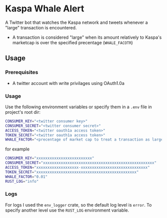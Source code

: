 # Kaspa Whale Alert
A Twitter bot that watches the Kaspa network and tweets whenever a "large" transaction is encountered.
- A transaction is considered "large" when its amount relatively to Kaspa's marketcap is over the specified precentage (`WHALE_FACOTR`)

## Usage
### Prerequisites
* A twitter account with write privilages using OAuth1.0a
### Usage
Use the following environment variables or specify them in a `.env` file in project's root dir:
```bash
CONSUMER_KEY="<twitter consumer key>"
CONSUMER_SECRET="<twitter consumer secret>"
ACCESS_TOKEN="<twitter oauth1a access token>"
TOKEN_SECRET="<twitter oauth1a access token>"
WHALE_FACTOR="<precentage of market cap to treat a transaction as large>"
```

for example
```bash
CONSUMER_KEY="xxxxxxxxxxxxxxxxxxxxxxxxx"
CONSUMER_SECRET="xxxxxxxxxxxxxxxxxxxxxxxxxxxxxxxxxxxxxxxxxxxxxxxxxx"
ACCESS_TOKEN="xxxxxxxxxxxxxxxxxxx-xxxxxxxxxxxxxxxxxxxxxxxxxxxxxx"
TOKEN_SECRET="xxxxxxxxxxxxxxxxxxxxxxxxxxxxxxxxxxxxxxxxxxxxx"
WHALE_FACTOR="0.01"
RUST_LOG="info"
```
### Logs
For logs I used the `env_logger` crate, so the default log level is `error`.
To specify another level use the `RUST_LOG` environment variable.
